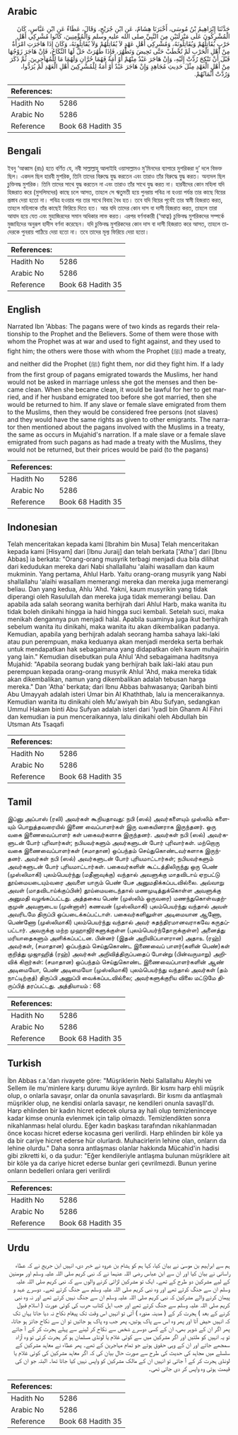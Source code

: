 ## Arabic


<div dir="rtl" lang="ar" style={{fontSize:'larger',backgroundColor:'#f8f9fa',padding:20}}>
حَدَّثَنَا إِبْرَاهِيمُ بْنُ مُوسَى، أَخْبَرَنَا هِشَامٌ، عَنِ ابْنِ جُرَيْجٍ، وَقَالَ، عَطَاءٌ عَنِ ابْنِ عَبَّاسٍ، كَانَ الْمُشْرِكُونَ عَلَى مَنْزِلَتَيْنِ مِنَ النَّبِيِّ صلى الله عليه وسلم وَالْمُؤْمِنِينَ، كَانُوا مُشْرِكِي أَهْلِ حَرْبٍ يُقَاتِلُهُمْ وَيُقَاتِلُونَهُ، وَمُشْرِكِي أَهْلِ عَهْدٍ لاَ يُقَاتِلُهُمْ وَلاَ يُقَاتِلُونَهُ، وَكَانَ إِذَا هَاجَرَتِ امْرَأَةٌ مِنْ أَهْلِ الْحَرْبِ لَمْ تُخْطَبْ حَتَّى تَحِيضَ وَتَطْهُرَ، فَإِذَا طَهُرَتْ حَلَّ لَهَا النِّكَاحُ، فَإِنْ هَاجَرَ زَوْجُهَا قَبْلَ أَنْ تَنْكِحَ رُدَّتْ إِلَيْهِ، وَإِنْ هَاجَرَ عَبْدٌ مِنْهُمْ أَوْ أَمَةٌ فَهُمَا حُرَّانِ وَلَهُمَا مَا لِلْمُهَاجِرِينَ‏.‏ ثُمَّ ذَكَرَ مِنْ أَهْلِ الْعَهْدِ مِثْلَ حَدِيثِ مُجَاهِدٍ وَإِنْ هَاجَرَ عَبْدٌ أَوْ أَمَةٌ لِلْمُشْرِكِينَ أَهْلِ الْعَهْدِ لَمْ يُرَدُّوا، وَرُدَّتْ أَثْمَانُهُمْ‏.‏
</div>
<div style={{backgroundColor:'#f8f9fa',padding:20, marginBottom: 10}}><table> <thead> <tr> <th>References:</th> <th></th> </tr> </thead> <tbody><tr><td>Hadith No</td><td>5286</td></tr><tr><td>Arabic No</td><td>5286</td></tr><tr><td>Reference</td><td>Book 68 Hadith 35</td></tr></tbody></table></div>

## Bengali


<div dir="ltr" lang="bn" style={{fontSize:'larger',backgroundColor:'#f8f9fa',padding:20}}>
ইবনু ‘আব্বাস (রাঃ) হতে বর্ণিত যে, নবী সাল্লাল্লাহু আলাইহি ওয়াসাল্লামও মু’মিনদের ব্যাপারে মুশরিকরা দু’ দলে বিভক্ত ছিল। একদল ছিল হারবী মুশরিক, তিনি তাদের বিরুদ্ধে যুদ্ধ করতেন এবং তারাও তাঁর বিরুদ্ধে যুদ্ধ করত। অন্যদল ছিল চুক্তিবদ্ধ মুশরিক। তিনি তাদের সাথে যুদ্ধ করতেন না এবং তারাও তাঁর সাথে যুদ্ধ করত না। হারবীদের কোন মহিলা যদি হিজরাত করে (মুসলিমদের) কাছে চলে আসত, তাহলে সে ঋতুমতী হয়ে পুনরায় পবিত্র না হওয়া পর্যন্ত তার কাছে বিয়ের প্রস্তাব দেয়া হতো না। পবিত্র হওয়ার পর তার সাথে বিবাহ বৈধ হত। তবে যদি বিয়ের পূর্বেই তার স্বামী হিজরাত করত, তাহলে মহিলাকে তাঁর কাছেই ফিরিয়ে দিতে হত। আর যদি তাদের কোন দাস বা দাসী হিজরাত করত, তাহলে তারা আযাদ হয়ে যেত এবং মুহাজিরদের সমান অধিকার লাভ করত। এরপর বর্ণনাকারী (‘আত্বা) চুক্তিবদ্ধ মুশরিকদের সম্পর্কে মুজাহিদের অনুরূপ হাদীস বর্ণনা করেছেন। যদি চুক্তিবদ্ধ মুশরিকদের কোন দাস বা দাসী হিজরাত করে আসত, তাহলে তাদেরকে পুনরায় পাঠিয়ে দেয়া হতো না। তবে তাদের মূল্য ফিরিয়ে দেয়া হতো।
</div>
<div style={{backgroundColor:'#f8f9fa',padding:20, marginBottom: 10}}><table> <thead> <tr> <th>References:</th> <th></th> </tr> </thead> <tbody><tr><td>Hadith No</td><td>5286</td></tr><tr><td>Arabic No</td><td>5286</td></tr><tr><td>Reference</td><td>Book 68 Hadith 35</td></tr></tbody></table></div>

## English


<div dir="ltr" lang="en" style={{fontSize:'larger',backgroundColor:'#f8f9fa',padding:20}}>
Narrated Ibn 'Abbas: The pagans were of two kinds as regards their relationship to the Prophet and the Believers. Some of them were those with whom the Prophet was at war and used to fight against, and they used to fight him; the others were those with whom the Prophet (ﷺ) made a treaty, and neither did the Prophet (ﷺ) fight them, nor did they fight him. If a lady from the first group of pagans emigrated towards the Muslims, her hand would not be asked in marriage unless she got the menses and then became clean. When she became clean, it would be lawful for her to get married, and if her husband emigrated too before she got married, then she would be returned to him. If any slave or female slave emigrated from them to the Muslims, then they would be considered free persons (not slaves) and they would have the same rights as given to other emigrants. The narrator then mentioned about the pagans involved with the Muslims in a treaty, the same as occurs in Mujahid's narration. If a male slave or a female slave emigrated from such pagans as had made a treaty with the Muslims, they would not be returned, but their prices would be paid (to the pagans)
</div>
<div style={{backgroundColor:'#f8f9fa',padding:20, marginBottom: 10}}><table> <thead> <tr> <th>References:</th> <th></th> </tr> </thead> <tbody><tr><td>Hadith No</td><td>5286</td></tr><tr><td>Arabic No</td><td>5286</td></tr><tr><td>Reference</td><td>Book 68 Hadith 35</td></tr></tbody></table></div>

## Indonesian


<div dir="ltr" lang="id" style={{fontSize:'larger',backgroundColor:'#f8f9fa',padding:20}}>
Telah menceritakan kepada kami [Ibrahim bin Musa] Telah menceritakan kepada kami [Hisyam] dari [Ibnu Juraij] dan telah berkata ['Atha'] dari [Ibnu Abbas] ia berkata: "Orang-orang musyrik terbagi menjadi dua bila dilihat dari kedudukan mereka dari Nabi shallallahu 'alaihi wasallam dan kaum mukminin. Yang pertama, Ahlul Harb. Yaitu orang-orang musyrik yang Nabi shallallahu 'alaihi wasallam memerangi mereka dan mereka juga memerangi beliau. Dan yang kedua, Ahlu 'Ahd. Yakni, kaum musyrikin yang tidak diperangi oleh Rasulullah dan mereka juga tidak memerangi beliau. Dan apabila ada salah seorang wanita berhijrah dari Ahlul Harb, maka wanita itu tidak boleh dinikahi hingga ia haid hingga suci kembali. Setelah suci, maka menikah dengannya pun menjadi halal. Apabila suaminya juga ikut berhijrah sebelum wanita itu dinikahi, maka wanita itu akan dikembalikan padanya. Kemudian, apabila yang berhijrah adalah seorang hamba sahaya laki-laki atau pun perempuan, maka keduanya akan menjadi merdeka serta berhak untuk mendapatkan hak sebagaimana yang didapatkan oleh kaum muhajirin yang lain." Kemudian disebutkan pula Ahlul 'Ahd sebagaimana haditsnya Mujahid: "Apabila seorang budak yang berhijrah baik laki-laki atau pun perempuan kepada orang-orang musyrik Ahlul 'Ahd, maka mereka tidak akan dikembalikan, namun yang dikembalikan adalah tebusan harga mereka." Dan 'Atha' berkata; dari Ibnu Abbas bahwasanya; Qaribah binti Abu Umayyah adalah isteri Umar bin Al Khaththab, lalu ia menceraikannya. Kemudian wanita itu dinikahi oleh Mu'awiyah bin Abu Sufyan, sedangkan Ummul Hakam binti Abu Sufyan adalah isteri dari 'Iyadl bin Ghanm Al Fihri dan kemudian ia pun menceraikannya, lalu dinikahi oleh Abdullah bin Utsman Ats Tsaqafi
</div>
<div style={{backgroundColor:'#f8f9fa',padding:20, marginBottom: 10}}><table> <thead> <tr> <th>References:</th> <th></th> </tr> </thead> <tbody><tr><td>Hadith No</td><td>5286</td></tr><tr><td>Arabic No</td><td>5286</td></tr><tr><td>Reference</td><td>Book 68 Hadith 35</td></tr></tbody></table></div>

## Tamil


<div dir="ltr" lang="ta" style={{fontSize:'larger',backgroundColor:'#f8f9fa',padding:20}}>
இப்னு அப்பாஸ் (ரலி) அவர்கள் கூறியதாவது: நபி (ஸல்) அவர்களையும் முஸ்லிம் களையும் பொறுத்தவரையில் இணை வைப்பாளர்கள் இரு வகையினராக இருந்தனர். ஒரு வகை இணைவைப்பாளர் கள் பகைவர்களாக இருந்தனர். அவர்கள் நபி (ஸல்) அவர்களுடன் போர் புரிவார்கள்; நபியவர்களும் அவர்களுடன் போர் புரிவார்கள். மற்றொரு வகை இணைவைப்பாளர்கள் (சமாதான) ஒப்பந்தம் செய்துகொண்டவர்களாக இருந்தனர். அவர்கள் நபி (ஸல்) அவர்களுடன் போர் புரியமாட்டார்கள்; நபியவர்களும் அவர்களுடன் போர் புரியமாட்டார்கள். பகைவர்களின் கூட்டத்திலிருந்து ஒரு பெண் (முஸ்லிமாகி) புலம்பெயர்ந்து (மதீனாவுக்கு) வந்தால் அவளுக்கு மாதவிடாய் ஏறபட்டு தூய்மையடையும்வரை அவளை யாரும் பெண் பேச அனுமதிக்கப்படவில்லை. அவ்வாறு அவள் (மாதவிடாய்க்குப்பின்) தூய்மையடைந்தால் மணமுடித்துக்கொள்ள அவளுக்கு அனுமதி வழங்கப்பட்டது. அத்தகைய பெண் (முஸ்லிம் ஒருவரை) மணந்துகொள்வதற்குமுன் அவளுடைய (முன்னாள்) கணவன் (முஸ்லிமாகி) புலம்பெயர்ந்து வந்தால் அவள் அவரிடமே திருப்பி ஒப்படைக்கப்பட்டாள். பகைவர்களிலுள்ள அடிமையான ஆணோ, பெண்ணோ (முஸ்லிமாகி) புலம்பெயர்ந்து வந்தால் அவர் சுதந்திரமானவராகவே கருதப்பட்டார். அவருக்கு மற்ற முஹாஜிர்களுக்குள்ள (புலம்பெயர்ந்தோருக்குள்ள) அனைத்து மரியாதைகளும் அளிக்கப்பட்டன. பின்னர் (இதன் அறிவிப்பாளரான) அதாஉ (ரஹ்) அவர்கள், (சமாதான) ஒப்பந்தம் செய்துகொண்ட இணைவைப் பாளர்(களின் பெண்)கள் குறித்து முஜாஹித் (ரஹ்) அவர்கள் அறிவித்திருப்பதைப் போன்று (பின்வருமாறு) அறிவிக் கிறார்கள்: (சமாதான) ஒப்பந்தம் செய்துகொண்ட இணைவைப்பாளர்களின் ஆண் அடிமையோ, பெண் அடிமையோ (முஸ்லிமாகி) புலம்பெயர்ந்து வந்தால் அவர்கள் (தம் நாட்டிற்குத்) திருப்பி அனுப்பி வைக்கப்படவில்லை; அவர்களுக்குரிய விலை மட்டுமே திருப்பித் தரப்பட்டது. அத்தியாயம் : 68
</div>
<div style={{backgroundColor:'#f8f9fa',padding:20, marginBottom: 10}}><table> <thead> <tr> <th>References:</th> <th></th> </tr> </thead> <tbody><tr><td>Hadith No</td><td>5286</td></tr><tr><td>Arabic No</td><td>5286</td></tr><tr><td>Reference</td><td>Book 68 Hadith 35</td></tr></tbody></table></div>

## Turkish


<div dir="ltr" lang="tr" style={{fontSize:'larger',backgroundColor:'#f8f9fa',padding:20}}>
İbn Abbas r.a.'dan rivayete göre: "Müşriklerin Nebi Sallallahu Aleyhi ve Sellem ile mu'minlere karşı durumu ikiye ayrılırdı. Bir kısmı harp ehli müşrik olup, o onlarla savaşır, onlar da onunla savaşırlardı. Bir kısmı da antlaşmalı müşrikler olup, ne kendisi onlarla savaşır, ne kendileri onunla savaşIl'dı. Harp ehlinden bir kadın hicret edecek olursa ay hali olup temizleninceye kadar kimse onunla evlenmek için talip olmazdı. Temizlendikten sonra nikahlanması helal olurdu. Eğer kadın başkası tarafından nikahlanmadan önce kocası hicret ederse kocasına geri verilirdi. Harp ehlinden bir köle ya da bir cariye hicret ederse hür olurlardı. Muhacirlerin lehine olan, onların da lehine olurdu." Daha sonra antlaşması olanlar hakkında Mücahid'in hadisi gibi zikretti ki, o da şudur: "Eğer kendileriyle antlaşma bulunan müşriklere ait bir köle ya da cariye hicret ederse bunlar geri çevrilmezdi. Bunun yerine onların bedelleri onlara geri verilirdi
</div>
<div style={{backgroundColor:'#f8f9fa',padding:20, marginBottom: 10}}><table> <thead> <tr> <th>References:</th> <th></th> </tr> </thead> <tbody><tr><td>Hadith No</td><td>5286</td></tr><tr><td>Arabic No</td><td>5286</td></tr><tr><td>Reference</td><td>Book 68 Hadith 35</td></tr></tbody></table></div>

## Urdu


<div dir="rtl" lang="ur" style={{fontSize:'larger',backgroundColor:'#f8f9fa',padding:20}}>
ہم سے ابراہیم بن موسیٰ نے بیان کیا، کہا ہم کو ہشام بن عروہ نے خبر دی، انہیں ابن جریج نے کہ عطاء راسانی نے بیان کیا اور ان سے ابن عباس رضی اللہ عنہما نے کہ نبی کریم صلی اللہ علیہ وسلم اور مومنین کے لیے مشرکین دو طرح کے تھے۔ ایک تو مشرکین لڑائی کرنے والوں سے کہ نبی کریم صلی اللہ علیہ وسلم ان سے جنگ کرتے تھے اور وہ نبی کریم صلی اللہ علیہ وسلم سے جنگ کرتے تھے۔ دوسرے عہد و پیمان کرنے والے مشرکین کہ نبی کریم صلی اللہ علیہ وسلم ان سے جنگ نہیں کرتے تھے اور نہ وہ نبی کریم صلی اللہ علیہ وسلم سے جنگ کرتے تھے اور جب اہل کتاب حرب کی کوئی عورت ( اسلام قبول کرنے کے بعد ) ہجرت کر کے ( مدینہ منورہ ) آتی تو انہیں اس وقت تک پیغام نکاح نہ دیا جاتا یہاں تک کہ انہیں حیض آتا اور پھر وہ اس سے پاک ہوتیں، پھر جب وہ پاک ہو جاتیں تو ان سے نکاح جائز ہو جاتا، پھر اگر ان کے شوہر بھی، ان کے کسی دوسرے شخص سے نکاح کر لینے سے پہلے ہجرت کر کے آ جاتے تو یہ انہیں کو ملتیں اور اگر مشرکین میں سے کوئی غلام یا لونڈی مسلمان ہو کر ہجرت کرتی تو وہ آزاد سمجھے جاتے اور ان کے وہی حقوق ہوتے جو تمام مہاجرین کے تھے۔ پھر عطاء نے معاہد مشرکین کے سلسلے میں مجاہد کی حدیث کی طرح سے صورت حال بیان کی کہ اگر معاہد مشرکین کی کوئی غلام یا لونڈی ہجرت کر کے آ جاتی تو انہیں ان کے مالک مشرکین کو واپس نہیں کیا جاتا تھا۔ البتہ جو ان کی قیمت ہوتی وہ واپس کر دی جاتی تھی۔
</div>
<div style={{backgroundColor:'#f8f9fa',padding:20, marginBottom: 10}}><table> <thead> <tr> <th>References:</th> <th></th> </tr> </thead> <tbody><tr><td>Hadith No</td><td>5286</td></tr><tr><td>Arabic No</td><td>5286</td></tr><tr><td>Reference</td><td>Book 68 Hadith 35</td></tr></tbody></table></div>